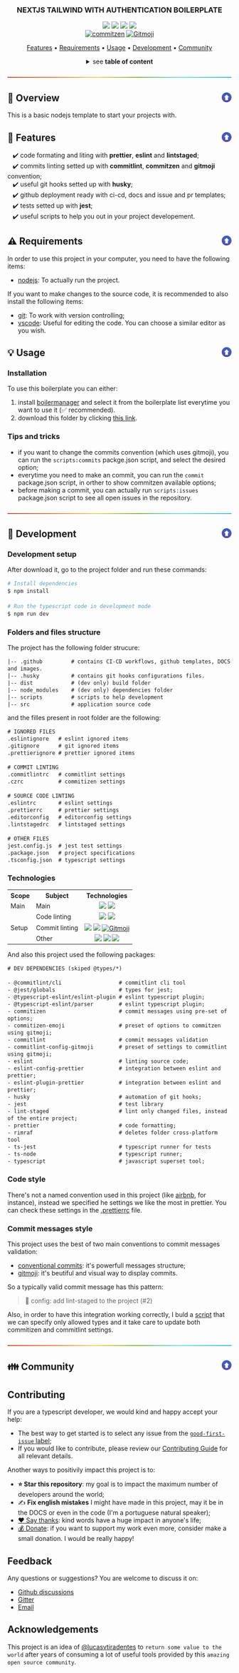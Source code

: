 <a name="TOC"></a>

<H3 align="center">
  NEXTJS TAILWIND WITH AUTHENTICATION BOILERPLATE
</H1>

<div align="center">
  <a href=""><img src="https://img.shields.io/badge/made%20with-node-1f425f?logo=node.js&.svg" /></a>
  <a href="https://www.typescriptlang.org/"><img src="https://badgen.net/badge/icon/typescript?icon=typescript&label"></a>
  <a href="https://git-scm.com/"><img src="https://badgen.net/badge/icon/git?icon=git&label"></a>
  <a href="https://github.com/"><img src="https://badgen.net/badge/icon/github?icon=github&label"></a>
  <br>
  <a href="https://github.com/commitizen/cz-cli"><img src="https://img.shields.io/badge/commitizen-friendly-brightgreen.svg?style=flat-square" alt="commitzen" /></a>
  <a href="https://gitmoji.dev"><img src="https://img.shields.io/badge/gitmoji-%20😜%20😍-FFDD67.svg?style=flat-square" alt="Gitmoji" /></a>
</div>

<p align="center">
  <a href="#dart-features">Features</a> • <a href="#warning-requirements">Requirements</a> • <a href="#bulb-usage">Usage</a> • <a href="#wrench-development">Development</a> • <a href="#family-community">Community</a>
</p>

<details>
  <summary align="center"><span>see <b>table of content</b></span></summary>
  <p align="center">
    <ul>
      <li><a href="#dart-features">Features</a></li>
      <li><a href="#warning-requirements">Requirements</a></li>
      <li>
        <a href="#bulb-usage">Usage</a>
        <ul>
          <li><a href="#installation">Installation</a></li>
          <li><a href="#tips-and-tricks">Tips and tricks</a></li>
        </ul>
      </li>
      <li>
        <a href="#wrench-development">Development</a>
        <ul>
          <li><a href="#development-setup">Development setup</a></li>
          <li><a href="#folders-and-files-structure">Folders and files structure</a></li>
          <li><a href="#used-technologies">Used technologies</a></li>
          <li><a href="#code-style">Code style</a></li>
          <li><a href="#commit-messages-style">Commit messages style</a></li>
          <li><a href="#tests">Tests</a></li>
        </ul>
      </li>
      <li>
        <a href="#family-community">Community</a>
        <ul>
          <li><a href="#contributing">Contributing</a></li>
          <li><a href="#feedback">Feedback</a></li>
          <li><a href="#acknowledgements">Acknowledgements</a></li>
        </ul>
      </li>
    </ul>
  </p>
</details>

<a href="#"><img src="./images/divider.png" /></a>

## :trumpet: Overview<a href="#TOC"><img align="right" src="./images/up_arrow.png" width="22"></a>

This is a basic nodejs template to start your projects with.

## :dart: Features<a href="#TOC"><img align="right" src="./images/up_arrow.png" width="22"></a>

&nbsp;&nbsp;&nbsp;✔️ code formating and liting with **prettier**, **eslint** and **lintstaged**;<br>
&nbsp;&nbsp;&nbsp;✔️ commits linting setted up with **commitlint**, **commitzen** and **gitmoji** convention;<br>
&nbsp;&nbsp;&nbsp;✔️ useful git hooks setted up with **husky**;<br>
&nbsp;&nbsp;&nbsp;✔️ github deployment ready with ci-cd, docs and issue and pr templates;<br>
&nbsp;&nbsp;&nbsp;✔️ tests setted up with **jest**;<br>
&nbsp;&nbsp;&nbsp;✔️ useful scripts to help you out in your project developement.<br>

## :warning: Requirements<a href="#TOC"><img align="right" src="./images/up_arrow.png" width="22"></a>

In order to use this project in your computer, you need to have the following items:

- [nodejs](https://nodejs.org/en/): To actually run the project.

If you want to make changes to the source code, it is recommended to also install the following items:

- [git](https://git-scm.com/): To work with version controlling;
- [vscode](https://code.visualstudio.com/): Useful for editing the code. You can choose a similar editor as you wish.

## :bulb: Usage<a href="#TOC"><img align="right" src="./images/up_arrow.png" width="22"></a>

### Installation

To use this boilerplate you can either:

1. install [boilermanager](https://github.com/ts-boilerplate-land/boilermanager) and select it from the boilerplate list everytime you want to use it (✅ recommended).
2. download this folder by clicking [this link](https://download-directory.github.io/?url=https://github.com/lucasvtiradentes/boilermanager-boilerplates/tree/master/backend-projects/express-react-boilerplate).

### Tips and tricks

- if you want to change the commits convention (which uses gitmoji), you can run the `scripts:commits` packge.json script, and select the desired option;
- everytime you need to make an commit, you can run the `commit` package.json script, in orther to show commitzen available options;
- before making a commit, you can actually run `scripts:issues` package.json script to see all open issues in the repository.

<a href="#"><img src="./images/divider.png" /></a>

## :wrench: Development<a href="#TOC"><img align="right" src="./images/up_arrow.png" width="22"></a>

### Development setup

After download it, go to the project folder and run these commands:

```bash
# Install dependencies
$ npm install

# Run the typescript code in development mode
$ npm run dev
```


### Folders and files structure

The project has the following folder strucure:

```plain
|-- .github         # contains CI-CD workflows, github templates, DOCS and images.
|-- .husky          # contains git hooks configurations files.
|-- dist            # (dev only) build folder
|-- node_modules    # (dev only) dependencies folder
|-- scripts         # scripts to help development
|-- src             # application source code
```

and the filles present in root folder are the following:

```plain
# IGNORED FILES
.eslintignore   # eslint ignored items
.gitignore      # git ignored items
.prettierignore # prettier ignored items

# COMMIT LINTING
.commitlintrc   # commitlint settings
.czrc           # commitizen settings

# SOURCE CODE LINTING
.eslintrc       # eslint settings
.prettierrc     # prettier settings
.editorconfig   # editorconfig settings
.lintstagedrc   # lintstaged settings

# OTHER FILES
jest.config.js  # jest test settings
.package.json   # project specifications
.tsconfig.json  # typescript settings
```

### Technologies

<div align="center">
  <table>
    <tr>
      <th>Scope</th>
      <th>Subject</th>
      <th>Technologies</th>
    </tr>
    <tr>
      <td rowspan="1">Main</td>
      <td>Main</td>
      <td align="center">
        <a href="https://nodejs.org/"><img src="https://img.shields.io/badge/Node.js-339933?logo=nodedotjs&logoColor=white"></a>
        <a href="https://www.typescriptlang.org/"><img src="https://img.shields.io/badge/TypeScript-007ACC?logo=typescript&logoColor=white"></a>
      </td>
    </tr>
    <tr>
      <td rowspan="3">Setup</td>
      <td>Code linting</td>
      <td align="center">
        <a href="https://github.com/prettier/prettier"><img src="https://img.shields.io/badge/prettier-1A2C34?logo=prettier&logoColor=F7BA3E"></a>
        <a href="https://github.com/eslint/eslint"><img src="https://img.shields.io/badge/eslint-3A33D1?logo=eslint&logoColor=white"></a>
      </td>
    </tr>
    <tr>
      <!-- <td rowspan="2">Setup</td> -->
      <td>Commit linting</td>
      <td align="center">
      <a target="_blank" href="https://github.com/conventional-changelog/commitlint"><img src="https://img.shields.io/badge/commitlint-red?logo=commitlint&logoColor=white"></a>
      <a target="_blank" href="https://github.com/commitizen/cz-cli"><img src="https://img.shields.io/badge/commitizen-pink?logo=conventionalcommits&logoColor=white"></a>
      <a href="https://gitmoji.dev"><img
    src="https://img.shields.io/badge/gitmoji-%20😜%20😍-FFDD67.svg?style=flat-square"
    alt="Gitmoji"/></a>
      </td>
    </tr>
    <tr>
      <!-- <td rowspan="2">Setup</td> -->
      <td>Other</td>
      <td align="center">
        <a href="https://editorconfig.org/"><img src="https://img.shields.io/badge/Editor%20Config-E0EFEF?logo=editorconfig&logoColor=000"></a>
        <a target="_blank" href="https://github.com/typicode/husky"><img src="https://img.shields.io/badge/🐶%20husky-green?logo=husky&logoColor=white"></a>
        <a target="_blank" href="https://github.com/okonet/lint-staged"><img src="https://img.shields.io/badge/🚫%20lint%20staged-yellow?&logoColor=white"></a>
      </td>
    </tr>
  </table>
</div>

And also this project used the following packages:

```plain
# DEV DEPENDENCIES (skiped @types/*)

- @commitlint/cli                  # commitlint cli tool
- @jest/globals                    # types for jest;
- @typescript-eslint/eslint-plugin # eslint typescript plugin;
- @typescript-eslint/parser        # eslint typescript plugin;
- commitizen                       # commit messages using pre-set of options;
- commitizen-emoji                 # preset of options to commitzen using gitmoji;
- commitlint                       # commit messages validation
- commitlint-config-gitmoji        # preset of settings to commitlint using gitmoji;
- eslint                           # linting source code;
- eslint-config-prettier           # integration between eslint and prettier;
- eslint-plugin-prettier           # integration between eslint and prettier;
- husky                            # automation of git hooks;
- jest                             # test library
- lint-staged                      # lint only changed files, instead of the entire project;
- prettier                         # code formatting;
- rimraf                           # deletes folder cross-platform tool
- ts-jest                          # typescript runner for tests
- ts-node                          # typescript runner;
- typescript                       # javascript superset tool;
```

### Code style

There's not a named convention used in this project (like [airbnb](https://github.com/airbnb/javascript), for instance), instead we specified he settings we like the most in prettier. You can check these settings in the [.prettierrc](../.prettierrc) file.

### Commit messages style

This project uses the best of two main conventions to commit messages validation:

- [conventional commits](https://www.conventionalcommits.org/en/v1.0.0/): it's powerfull messages structure;
- [gitmoji](https://gitmoji.dev/): it's beutiful and visual way to display commits.

So a typically valid commit message has this pattern:

> 🔧 config: add lint-staged to the project (#2)

Also, in order to have this integration working correctly, I buld a [script](../scripts/update-commits-configs.ts) that we can specify only allowed types and it take care to update both commitizen and commitlint settings.

<a href="#"><img src="./images/divider.png" /></a>

## :family: Community<a href="#TOC"><img align="right" src="./images/up_arrow.png" width="22"></a>

## Contributing

If you are a typescript developer, we would kind and happy accept your help:

- The best way to get started is to select any issue from the [`good-first-issue` label](https://github.com/lucasvtiradentes/boilermanager-boilerplates/labels/good%20first%20issue);
- If you would like to contribute, please review our [Contributing Guide](./CONTRIBUTING.md) for all relevant details.

Another ways to positivily impact this project is to:

- **:star: Star this repository**: my goal is to impact the maximum number of developers around the world;
- ✍️ **Fix english mistakes** I might have made in this project, may it be in the DOCS or even in the code (I'm a portuguese natural speaker);
- [:heart: Say thanks](https://saythanks.io/to/lucasvtiradentes): kind words have a huge impact in anyone's life;
- [💰 Donate](https://github.com/lucasvtiradentes): if you want to support my work even more, consider make a small donation. I would be really happy!

## Feedback

Any questions or suggestions? You are welcome to discuss it on:

- [Github discussions](https://github.com/ts-boilerplate-land/boilermanager/discussions)
- [Gitter](https://gitter.im/ts_boilerplate_land/community)
- [Email](mailto:lucasvtiradentes@gmail.com)

## Acknowledgements

This project is an idea of [@lucasvtiradentes](https://github.com/lucasvtiradentes) to `return some value to the world` after years of consuming a lot of useful tools provided by this `amazing open source community`.
